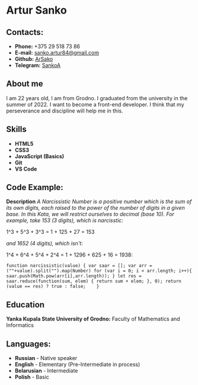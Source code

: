 # Artur Sanko #

## Contacts: ##
* **Phone:** +375 29 518 73 86
* **E-mail:** sanko.artur84@gmail.com
* **Github:** [ArSako](https://github.com/ArSako)
* **Telegram:** [SankoA](https://t.me/SankoA)

## About me ##
I am 22 years old, I am from Grodno. I graduated from the university in the summer of 2022. I want to become a front-end developer. I think that my perseverance and discipline will help me in this.

## Skills ##
* **HTML5** 
* **CSS3**
* **JavaScript (Basics)**
* **Git**
* **VS Code**

## Code Example: ##
**Description**
*A Narcissistic Number is a positive number which is the sum of its own digits, each raised to the power of the number of digits in a given base. In this Kata, we will restrict ourselves to decimal (base 10).*
*For example, take 153 (3 digits), which is narcisstic:*

1^3 + 5^3 + 3^3 = 1 + 125 + 27 = 153

*and 1652 (4 digits), which isn't:*

1^4 + 6^4 + 5^4 + 2^4 = 1 + 1296 + 625 + 16 = 1938:

`
    function narcissistic(value) {
        var saar = [];
        var arr = (""+value).split("").map(Number)
        for (var i = 0; i < arr.length; i++){
        saar.push(Math.pow(arr[i],arr.length));
        }
        let res = saar.reduce(function(sum, elem) {
        return sum + elem;
    }, 0);
        return (value == res) ? true : false;   
    }
`

## Education ##
**Yanka Kupala State University of Grodno:** Faculty of Mathematics and Informatics 

## Languages: ##
* **Russian** - Native speaker
* **English** - Elementary (Pre-Intermediate in process)
* **Belarusian** - Intermediate
* **Polish** - Basic